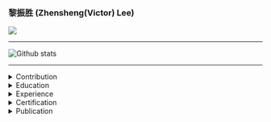 ### 黎振胜 (Zhensheng(Victor) Lee)

![](https://visitor-badge.glitch.me/badge?page_id=ZhenshengLee.ZhenshengLee)

--------

![Github stats](https://github-readme-stats.vercel.app/api?username=ZhenshengLee&theme=default&count_private=true&show_icons=false&hide_title=false&include_all_commits=false)

--------

<details><summary>Contribution</summary><div>

#### ROS based [**Robotics Middleware**](https://en.wikipedia.org/wiki/Robotics_middleware)

- [**rmw_iceoryx**](https://github.com/ros2/rmw_iceoryx)
- [**ros2_shm_msgs**](https://github.com/ZhenshengLee/ros2_shm_msgs)
- [**micro-ROS_freertos_apps**](https://github.com/micro-ROS/freertos_apps)
  
#### GPU based [**Hardware Acceleration**](https://en.wikipedia.org/wiki/Hardware_acceleration)

- [**perception_cupoch**](https://github.com/ZhenshengLee/perception_cupoch)
- [**perception_cuda_pcl**](https://github.com/ZhenshengLee/perception_cuda_pcl)
- [**cupoch**](https://github.com/neka-nat/cupoch)

#### [**Rust**](https://en.wikipedia.org/wiki/Rust_(programming_language)) programming

- [**iceoryx-rust**](https://github.com/ZhenshengLee/iceoryx-rust)
  
</div></details>

<details><summary>Education</summary><div>

- **Master's degree** in [Robotics Engineering](https://en.wikipedia.org/wiki/Robotics), [Central South University](https://cmee.csu.edu.cn/english/), China [2014-2017]

</div></details>

<details><summary>Experience</summary><div>

- **Software Engineer** in [automotive middleware](https://drivingembeddedexcellence.com/automotive-middleware/) for [ADAS](https://en.wikipedia.org/wiki/Advanced_driver-assistance_system) system, [GACRND](https://www.gacrnd.com/), China [2022-]
- **Software Engineer** in [robotics middleware](https://en.wikipedia.org/wiki/Robotics_middleware) for [LSAV](https://golden.com/wiki/Low-Speed_Autonomy-8AP89VX) system, [BZL Corporation](https://www.bzlrobot.com/), China [2019-2022]
- **Software Engineer** in [network programming](https://en.wikipedia.org/wiki/Computer_network_programming) for 5G [fronthaul](https://en.wikipedia.org/wiki/Fronthaul) network switch, [ZTE Corporation](https://www.zte.com.cn/global/), China [2017-2019]

</div></details>

<details><summary>Certification</summary><div>

- **[Project Management Professional](https://en.wikipedia.org/wiki/Project_Management_Professional) (PMI-PMP)**, [Project Management Institute](https://www.pmi.org/), [2019-]
- **[System Architect](https://en.wikipedia.org/wiki/Systems_architect)**,  [Qualification Certificate of Computer and Software Technology Proficiency](https://zh.wikipedia.org/wiki/%E5%85%A8%E5%9B%BD%E8%AE%A1%E7%AE%97%E6%9C%BA%E6%8A%80%E6%9C%AF%E4%B8%8E%E8%BD%AF%E4%BB%B6%E4%B8%93%E4%B8%9A%E6%8A%80%E6%9C%AF%E8%B5%84%E6%A0%BC%EF%BC%88%E6%B0%B4%E5%B9%B3%EF%BC%89%E8%80%83%E8%AF%95), [MIIT](https://www.miiteec.org.cn/), China[2019-]

</div></details>

<details><summary>Publication</summary><div>

- [Design and Implementation of a software platform for interaction between human and remote mobile robots](https://doi.org/10.16526/j.cnki.11-4762/tp.2017.04.034)

</div></details>
